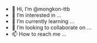 - 👋 Hi, I’m @mongkon-ttb
- 👀 I’m interested in ...
- 🌱 I’m currently learning ...
- 💞️ I’m looking to collaborate on ...
- 📫 How to reach me ...

<!---
mongkon-ttb/mongkon-ttb is a ✨ special ✨ repository because its `README.md` (this file) appears on your GitHub profile.
You can click the Preview link to take a look at your changes.
--->
